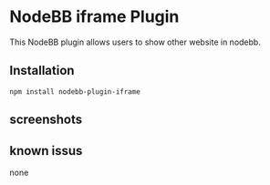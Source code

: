 # NodeBB iframe Plugin

This NodeBB plugin allows users to show other website in nodebb.

## Installation

    npm install nodebb-plugin-iframe

## screenshots


## known issus

none

